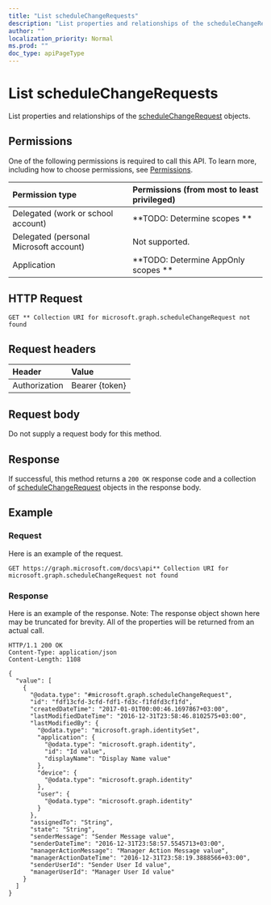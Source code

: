```yaml
---
title: "List scheduleChangeRequests"
description: "List properties and relationships of the scheduleChangeRequest objects."
author: ""
localization_priority: Normal
ms.prod: ""
doc_type: apiPageType
---
```


# List scheduleChangeRequests

List properties and relationships of the [scheduleChangeRequest](../resources/schedulechangerequest.md) objects.

## Permissions
One of the following permissions is required to call this API. To learn more, including how to choose permissions, see [Permissions](/concepts/permissions-reference.md).

|Permission type|Permissions (from most to least privileged)|
|:---|:---|
|Delegated (work or school account)|**TODO: Determine scopes **|
|Delegated (personal Microsoft account)|Not supported.|
|Application|**TODO: Determine AppOnly scopes **|

## HTTP Request
<!-- {
  "blockType": "ignored"
}
-->
``` http
GET ** Collection URI for microsoft.graph.scheduleChangeRequest not found
```

## Request headers
|Header|Value|
|:---|:---|
|Authorization|Bearer {token}|

## Request body
Do not supply a request body for this method.

## Response
If successful, this method returns a `200 OK` response code and a collection of [scheduleChangeRequest](../resources/schedulechangerequest.md) objects in the response body.

## Example

### Request
Here is an example of the request.
<!-- {
  "blockType": "request",
  "name": "get_schedulechangerequest"
}
-->
``` http
GET https://graph.microsoft.com/docs\api** Collection URI for microsoft.graph.scheduleChangeRequest not found
```

### Response
Here is an example of the response. Note: The response object shown here may be truncated for brevity. All of the properties will be returned from an actual call.
<!-- {
  "blockType": "response",
  "truncated": true,
  "@odata.type": "collection(microsoft.graph.schedulechangerequest)"
}
-->
``` http
HTTP/1.1 200 OK
Content-Type: application/json
Content-Length: 1108

{
  "value": [
    {
      "@odata.type": "#microsoft.graph.scheduleChangeRequest",
      "id": "fdf13cfd-3cfd-fdf1-fd3c-f1fdfd3cf1fd",
      "createdDateTime": "2017-01-01T00:00:46.1697867+03:00",
      "lastModifiedDateTime": "2016-12-31T23:58:46.8102575+03:00",
      "lastModifiedBy": {
        "@odata.type": "microsoft.graph.identitySet",
        "application": {
          "@odata.type": "microsoft.graph.identity",
          "id": "Id value",
          "displayName": "Display Name value"
        },
        "device": {
          "@odata.type": "microsoft.graph.identity"
        },
        "user": {
          "@odata.type": "microsoft.graph.identity"
        }
      },
      "assignedTo": "String",
      "state": "String",
      "senderMessage": "Sender Message value",
      "senderDateTime": "2016-12-31T23:58:57.5545713+03:00",
      "managerActionMessage": "Manager Action Message value",
      "managerActionDateTime": "2016-12-31T23:58:19.3888566+03:00",
      "senderUserId": "Sender User Id value",
      "managerUserId": "Manager User Id value"
    }
  ]
}
```

